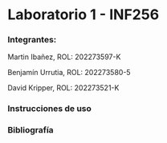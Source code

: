# Laboratorio 1 - INF256

### Integrantes:

Martin Ibañez, ROL: 202273597-K

Benjamín Urrutia, ROL: 202273580-5

David Kripper, ROL: 202273521-K

### Instrucciones de uso

### Bibliografía